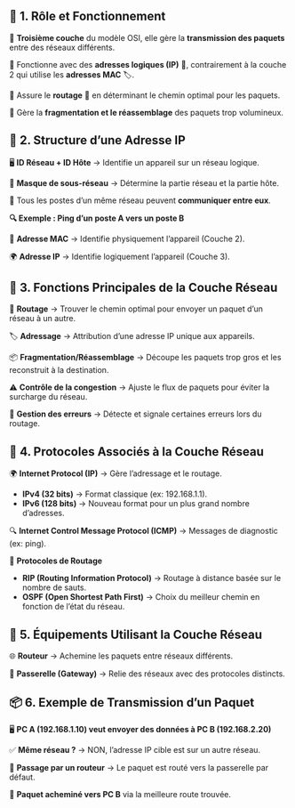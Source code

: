 ## **📌 1. Rôle et Fonctionnement**

🔹 **Troisième couche** du modèle OSI, elle gère la **transmission des paquets** entre des réseaux différents.

🔹 Fonctionne avec des **adresses logiques (IP)** 📡, contrairement à la couche 2 qui utilise les **adresses MAC** 🏷️.

🔹 Assure le **routage** 🚦 en déterminant le chemin optimal pour les paquets.

🔹 Gère la **fragmentation et le réassemblage** des paquets trop volumineux.



## **🔗 2. Structure d’une Adresse IP**

  🖥️ **ID Réseau + ID Hôte** → Identifie un appareil sur un réseau logique.
  
  📌 **Masque de sous-réseau** → Détermine la partie réseau et la partie hôte.

📶 Tous les postes d’un même réseau peuvent **communiquer entre eux**.

**🔍 Exemple : Ping d’un poste A vers un poste B**

  📍 **Adresse MAC** → Identifie physiquement l’appareil (Couche 2).
  
  🌍 **Adresse IP** → Identifie logiquement l’appareil (Couche 3).


## **🚦 3. Fonctions Principales de la Couche Réseau**

🔄 **Routage** → Trouver le chemin optimal pour envoyer un paquet d’un réseau à un autre.

🏷 **Adressage** → Attribution d’une adresse IP unique aux appareils.

📦 **Fragmentation/Réassemblage** → Découpe les paquets trop gros et les reconstruit à la destination.

⚠ **Contrôle de la congestion** → Ajuste le flux de paquets pour éviter la surcharge du réseau.

🚨 **Gestion des erreurs** → Détecte et signale certaines erreurs lors du routage.


## **📡 4. Protocoles Associés à la Couche Réseau**

🌍 **Internet Protocol (IP)** → Gère l’adressage et le routage.

  - **IPv4 (32 bits)** → Format classique (ex: 192.168.1.1).
  - **IPv6 (128 bits)** → Nouveau format pour un plus grand nombre d’adresses.

🔍 **Internet Control Message Protocol (ICMP)** → Messages de diagnostic (ex: ping).

📍 **Protocoles de Routage**

  - **RIP (Routing Information Protocol)** → Routage à distance basée sur le nombre de sauts.
  - **OSPF (Open Shortest Path First)** → Choix du meilleur chemin en fonction de l’état du réseau.


## **🚛 5. Équipements Utilisant la Couche Réseau**

🌐 **Routeur** → Achemine les paquets entre réseaux différents.

🛜 **Passerelle (Gateway)** → Relie des réseaux avec des protocoles distincts.


## **📦 6. Exemple de Transmission d’un Paquet**

🖥 **PC A (192.168.1.10) veut envoyer des données à PC B (192.168.2.20)**

✅ **Même réseau ?** → NON, l’adresse IP cible est sur un autre réseau.

🔄 **Passage par un routeur** → Le paquet est routé vers la passerelle par défaut.

🏁 **Paquet acheminé vers PC B** via la meilleure route trouvée.

